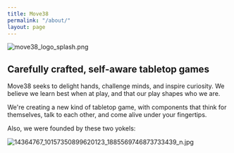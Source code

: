 ```yaml
---
title: Move38
permalink: "/about/"
layout: page
---
```


![move38_logo_splash.png](/uploads/move38_logo_splash.png)

## **Carefully crafted, self-aware tabletop games**

Move38 seeks to delight hands, challenge minds, and inspire curiosity. We believe we learn best when at play, and that our play shapes who we are. 

We're creating a new kind of tabletop game, with components that think for themselves, talk to each other, and come alive under your fingertips. 

Also, we were founded by these two yokels:

![14364767_10157350899620123_1885569746873733439_n.jpg](/uploads/14364767_10157350899620123_1885569746873733439_n.jpg)